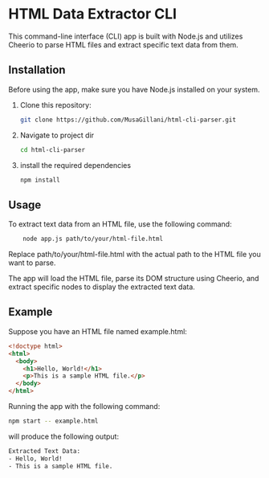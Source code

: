 # HTML Data Extractor CLI

This command-line interface (CLI) app is built with Node.js and utilizes Cheerio to parse HTML files and extract specific text data from them.

## Installation

Before using the app, make sure you have Node.js installed on your system.

1. Clone this repository:

   ```bash
   git clone https://github.com/MusaGillani/html-cli-parser.git
   ```

2. Navigate to project dir

   ```bash
   cd html-cli-parser
   ```

3. install the required dependencies
   ```bash
   npm install
   ```

## Usage

To extract text data from an HTML file, use the following command:

```bash
    node app.js path/to/your/html-file.html
```

Replace path/to/your/html-file.html with the actual path to the HTML file you want to parse.

The app will load the HTML file, parse its DOM structure using Cheerio, and extract specific nodes to display the extracted text data.

## Example

Suppose you have an HTML file named example.html:

```html
<!doctype html>
<html>
  <body>
    <h1>Hello, World!</h1>
    <p>This is a sample HTML file.</p>
  </body>
</html>
```

Running the app with the following command:

```bash
npm start -- example.html
```

will produce the following output:

```txt
Extracted Text Data:
- Hello, World!
- This is a sample HTML file.
```
